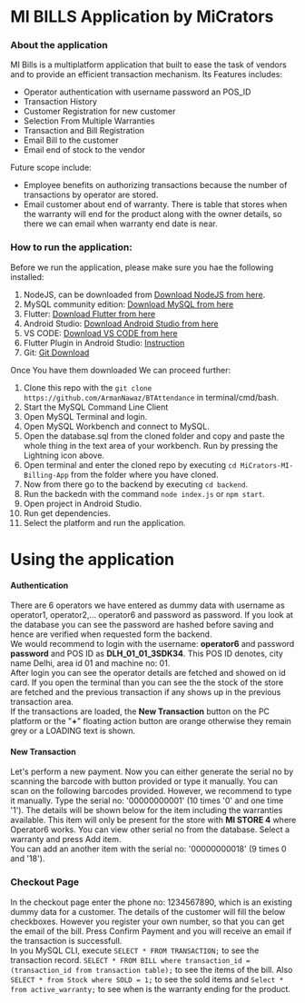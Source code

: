 # MI BILLS Application by MiCrators

### About the application
MI Bills is a multiplatform application that built to ease the task of vendors and to provide an efficient transaction mechanism. Its Features includes:  

- Operator authentication with username password an POS_ID
- Transaction History
- Customer Registration for new customer
- Selection From Multiple Warranties 
- Transaction and Bill Registration
- Email Bill to the customer
- Email end of stock to the vendor

Future scope include: 

- Employee benefits on authorizing transactions because the number of transactions by operator are stored.
- Email customer about end of warranty. There is table that stores when the warranty will end for the product along with the owner details, so there we can email when warranty end date is near.

### How to run the application:

Before we run the application, please make sure you hae the following installed:
1. NodeJS, can be downloaded from [Download NodeJS from here](https://nodejs.org/en/download/).
2. MySQL community edition: [Download MySQL from here](https://dev.mysql.com/downloads/mysql/)
3. Flutter: [Download Flutter from here](https://docs.flutter.dev/get-started/install?gclsrc=ds&gclsrc=ds) 
4. Android Studio: [Download Android Studio from here](https://developer.android.com/studio?gclsrc=ds&gclsrc=ds)
5. VS CODE: [Download VS CODE from here](https://code.visualstudio.com/download)
6. Flutter Plugin in Android Studio: [Instruction](https://docs.flutter.dev/get-started/editor?tab=androidstudio)
7. Git: [Git Download](https://git-scm.com/downloads)

Once You have them downloaded We can proceed further:

1. Clone this repo with the `git clone https://github.com/ArmanNawaz/BTAttendance` in terminal/cmd/bash.
2. Start the MySQL Command Line Client
2. Open MySQL Terminal and login.
3. Open MySQL Workbench and connect to MySQL.
4. Open the database.sql from the cloned folder and copy and paste the whole thing in the text area of your workbench. Run by pressing the Lightning icon above.
5. Open terminal and enter the cloned repo by executing `cd MiCrators-MI-Billing-App` from the folder where you have cloned.
6. Now from there go to the backend by executing `cd backend`.
7. Run the backedn with the command `node index.js` or `npm start`.
8. Open project in Android Studio.
9. Run get dependencies.
10. Select the platform and run the application.

# Using the application 

#### Authentication 
There are 6 operators we have entered as dummy data with username as operator1, operator2,... operator6 and password as password. If you look at the database you can see the password are hashed before saving and hence are verified when requested form the backend.  
We would recommend to login with the username: **operator6** and password **password** and POS ID as **DLH_01_01_3SDK34**. This POS ID denotes, city name Delhi, area id 01 and machine no: 01.   
After login you can see the operator details are fetched and showed on id card. If you open the terminal than you can see the the stock of the store are fetched and the previous transaction if any shows up in the previous transaction area.  
If the transactions are loaded, the **New Transaction** button on the PC platform or the "**+**" floating action button are orange otherwise they remain grey or a LOADING text is shown.  

#### New Transaction
Let's perform a new payment. Now you can either generate the serial no by scanning the barcode with button provided or type it manually. You can scan on the following barcodes provided. However, we recommend to type it manually.
Type the serial no: '00000000001' (10 times '0' and one time '1'). The details will be shown below for the item including the warranties available. This item will only be present for the store with **MI STORE 4** where Operator6 works. You can view other serial no from the database. Select a warranty and press Add item.  
You can add an another item with the serial no: '00000000018' (9 times 0 and '18'). 

### Checkout Page
In the checkout page enter the phone no: 1234567890, which is an existing dummy data for a customer. The details of the customer will fill the below checkboxes. However you register your own number, so that you can get the email of the bill. Press Confirm Payment and you will receive an email if the transaction is successfull.  
In you MySQL CLI, execute `SELECT * FROM TRANSACTION;` to see the transaction record. 
`SELECT * FROM BILL where transaction_id = (transaction_id from transaction table);` to see the items of the bill.
Also `SELECT * from Stock where SOLD = 1;` to see the sold items and `Select * from active_warranty;` to see when is the warranty ending for the product.


